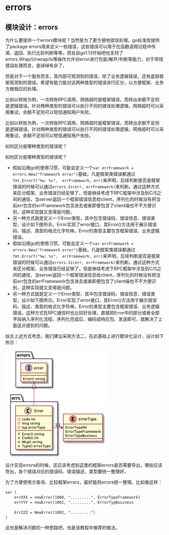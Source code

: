 # errors

## 模块设计：errors

为什么要提供一个errors模块呢？当然是为了更方便地错误处理。go标准库提供了package errors用来定义一些错误，这些错误可以用于在函数调用过程中传递、返回、执行比较判断等等，而且自go1.13开始吧也支持了errors.Wrap/Unwrap/Is等操作允许对error进行包装/解开/判断等能力，对于常规错误处理而言，是绰绰有余了。

但是对于一个服务而言，其内部可观测到的错误，除了业务逻辑错误，还有底层框架观测到的错误。希望有能力能对这两种类型的错误进行区分，以方便框架、业务方做相应的处理。

比如以转账为例，一次转账RPC调用，网络超时是框架错误，而转出余额不足则是逻辑错误。针对两种类型的错误可以执行不同的错误处理逻辑，网络超时可以采用重试，余额不足则可以短信通知用户失败。

比如以转账为例，一次转账RPC调用，网络超时是框架错误，而转出余额不足则是逻辑错误。针对两种类型的错误可以执行不同的错误处理逻辑，网络超时可以采用重试，余额不足则可以短信通知用户失败。

如何区分是哪种类型的错误呢？

如何区分是哪种类型的错误呢？

* 假如沿用go的使用习惯，可能会定义一个`var errFramework = errors.New("framework error")`基础，凡是框架类错误都通过`fmt.Errorf("%w: %s",  errFramework, err)`来声明，后续判断是否是框架错误的时候可以通过`errors.Is(err, errFramework)`来判断。通过这种方式来区分框架、业务错误已经足够了，但是继续考虑下RPC框架中涉及到C/S之间的通信，当server返回一个框架错误信息给client，序列化的时候没有把当前err包含的errFramework包含进去或者即便包含了client端也不不方便识别，这种实现就又变得是问题。
* 另一种方式就是定义一个Error类型，其中包含错误码、错误信息、错误类型，设计如下图所示。Error实现了error接口，其Error\(\)方法用于展示错误码、描述、类型的格式化字符串。Error的类型主要包含框架错误、业务逻辑错误。
* 假如沿用go的使用习惯，可能会定义一个`var errFramework = errors.New("framework error")`基础，凡是框架类错误都通过`fmt.Errorf("%w: %s",  errFramework, err)`来声明，后续判断是否是框架错误的时候可以通过`errors.Is(err, errFramework)`来判断。通过这种方式来区分框架、业务错误已经足够了，但是继续考虑下RPC框架中涉及到C/S之间的通信，当server返回一个框架错误信息给client，序列化的时候没有把当前err包含的errFramework包含进去或者即便包含了client端也不不方便识别，这种实现就又变得是问题。
* 另一种方式就是定义一个Error类型，其中包含错误码、错误信息、错误类型，设计如下图所示。Error实现了error接口，其Error\(\)方法用于展示错误码、描述、类型的格式化字符串。Error的类型主要包含框架错误、业务逻辑错误。这种方式在RPC通信时也比较好处理，直接把Error中的部分或者全部字段纳入序列化流程，序列化完成后、编码成响应包、发送即可，就解决了上面这点提到的问题。

综合上述方式考虑，我们建议采用方法二，在此基础上进行模块化设计，设计如下所示：

![errors&#x6A21;&#x5757;&#x8BBE;&#x8BA1;](../../.gitbook/assets/image%20%282%29.png)

设计实现errors的时候，还应该考虑到这里的框架errors是否需要导出，哪些应该导出，各个错误对应的错误码、错误描述、类型要统一整理好。

为了方便使用方查询、比较框架errors，最好能将errors统一整理。比如像这样：

```text
var (
    errXXX = newError(1000, ".........", ErrorTypeFramework)
    errYYY = newError(1001, ".........", ErrorTypBusiness
    
    ErrZZZ = NewError(1002, ".........")
)
```

这也是解决问题的一种思路吧，也是该教程中推荐的做法。

